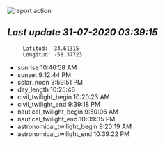 ![report action](https://github.com/matiasz8/actions-for-reports/workflows/report%20action/badge.svg?branch=develop) 


## *****Last update 31-07-2020 03:39:15*****



		 Latitud: -34.61315
		 Longitud: -58.37723

 - sunrise 	 10:46:58 AM
 - sunset 	 9:12:44 PM
 - solar_noon 	 3:59:51 PM
 - day_length 	 10:25:46
 - civil_twilight_begin 	 10:20:23 AM
 - civil_twilight_end 	 9:39:18 PM
 - nautical_twilight_begin 	 9:50:06 AM
 - nautical_twilight_end 	 10:09:35 PM
 - astronomical_twilight_begin 	 9:20:19 AM
 - astronomical_twilight_end 	 10:39:22 PM

